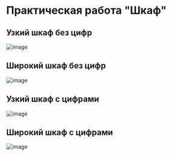# Практическая работа "Шкаф"

## Узкий шкаф без цифр

![image](https://github.com/sashaISP/Shkaf/assets/160009685/4f30ac4a-ce33-4522-a653-78aa0e642a4a)

## Широкий шкаф без цифр

![image](https://github.com/sashaISP/Shkaf/assets/160009685/72c86434-60a8-4a3a-a31e-cad6f9dff313)

## Узкий шкаф с цифрами

![image](https://github.com/sashaISP/Shkaf/assets/160009685/3c15639f-9305-42ff-8eb9-1ee44bd6d57e)

## Широкий шкаф с цифрами

![image](https://github.com/sashaISP/Shkaf/assets/160009685/ae5f501a-1c04-4eaf-8400-141342ff924a)
